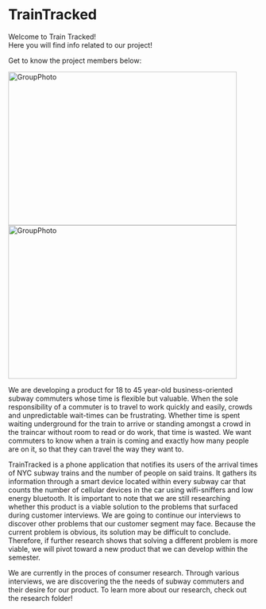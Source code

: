# TrainTracked
<html>
<body>
    <p>Welcome to Train Tracked!<br> 
    Here you will find info related to our project!</p>
    <p> Get to know the project members below:</p>
    <img src="https://scontent.xx.fbcdn.net/hphotos-xpa1/v/t34.0-12/12067336_1004322822965140_255038422_n.jpg?oh=bd835ce729119633b0572f3f1cb9dde8&oe=56151AEC" width="460" height="309" alt="GroupPhoto">
    <img src="https://lh3.googleusercontent.com/7uBqGuozoUQDHSS5kwy2DyVuCImx8laq1KztkxCmvPJG2r6tCHQUVJHI61wQL9ewGCB20kOA8_JyWKcvAGNP_gfWlFfuSa9vXDiedhLhPfk-FCn4xH8esVwxd9flDzX17kZYe1_0UrxLFH56WfK_dgptwMcWcFqMkg4NqR0rJTyIGkv7FjrTKnLXxUlq0ENl-7nsNwflfVW7-7s5QG771SfYz02XFuQbaT1jmN18mUo2d1iomSm8nQrckVPBZ-kA4pLOs_6OmxAWa51SEDNTDHCDhNrxXmZEN4yJZuAd1dO99zXQR_159BJlO6D68_jOGcrSQyLBkBBvV12mrJH-yFt_TE8Cm5AVcas6DruLcqkBKW58Fty0L95V6P2IOprNFwovOyrbd1zLD688iN0uxb6aMmF0J1fpbKvrfAga6olnRNSDWarB8RnrcXMIOb0Uzk-EoSSKaa4ylP4aAgXtaIQtEmA8VLpuagaG_f51YcWajlsvu6dUfU3r5NhIsGe4RY68tjjAOb_P1S7yyxnP-GFUBuctG2_Do6iJv4sn08k=w1138-h1026-no" width="460" height="309" alt="GroupPhoto">
    <p></p>
    <p> We are developing a product for 18 to 45 year-old business-oriented subway commuters whose time is flexible but valuable. When the sole responsibility of a commuter is to travel to work quickly and easily, crowds and unpredictable wait-times can be frustrating. Whether time is spent waiting underground for the train to arrive or standing amongst a crowd in the traincar without room to read or do work, that time is wasted. We want commuters to know when a train is coming and exactly how many people are on it, so that they can travel the way they want to. </p>
    <p> TrainTracked is a phone application that notifies its users of the arrival times of NYC subway trains and the number of people on said trains. It gathers its information through a smart device located within every subway car that counts the number of cellular devices in the car using wifi-sniffers and low energy bluetooth. It is important to note that we are still researching whether this product is a viable solution to the problems that surfaced during customer interviews. We are going to continue our interviews to discover other problems that our customer segment may face. Because the current problem is obvious, its solution may be difficult to conclude. Therefore, if further research shows that solving a different problem is more viable, we will pivot toward a new product that we can develop within the semester.</p>
    <p> We are currently in the proces of consumer research. Through various interviews, we are discovering the the needs of subway commuters and their desire for our product. To learn more about our research, check out the research folder!</p>
</body>
</html>
